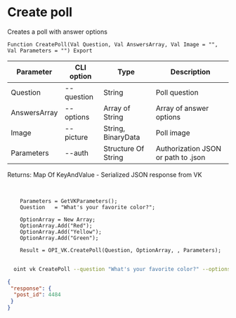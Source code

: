 ﻿---
sidebar_position: 4
---

# Create poll
 Creates a poll with answer options



`Function CreatePoll(Val Question, Val AnswersArray, Val Image = "", Val Parameters = "") Export`

  | Parameter | CLI option | Type | Description |
  |-|-|-|-|
  | Question | --question | String | Poll question |
  | AnswersArray | --options | Array of String | Array of answer options |
  | Image | --picture | String, BinaryData | Poll image |
  | Parameters | --auth | Structure Of String | Authorization JSON or path to .json |

  
  Returns:  Map Of KeyAndValue - Serialized JSON response from VK

<br/>




```bsl title="Code example"
    Parameters = GetVKParameters();
    Question   = "What's your favorite color?";

    OptionArray = New Array;
    OptionArray.Add("Red");
    OptionArray.Add("Yellow");
    OptionArray.Add("Green");

    Result = OPI_VK.CreatePoll(Question, OptionArray, , Parameters);
```



```sh title="CLI command example"
    
  oint vk CreatePoll --question "What's your favorite color?" --options %options% --picture %picture% --auth "GetVKParameters()"

```

```json title="Result"
{
 "response": {
  "post_id": 4484
 }
}
```
